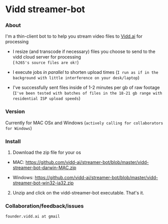 # Vidd streamer-bot
### About

I'm a thin-client bot to to help you stream video files to <a href="viddai.bitbucket.io">Vidd.ai</a> for processing

+  I resize (and transcode if necessary) files you choose to send to the vidd cloud server for processing  
(   `h265's source files are ok!`)
+  I execute jobs *in parallel* to shorten upload times
(`I run as if in the background with little interference on your desk/laptop`)

+  I've successfully sent files inside of 1-2 minutes per gb of raw footage 
  (`I've been tested with batches of files in the 18-21 gb range with residential ISP upload speeds`)
  
  
### Version

  Currently for MAC OSx and Windows
  (`actively calling for collaborators for Windows`)


### Install
1. Download the zip file for your os

+ MAC: https://github.com/vidd-ai/streamer-bot/blob/master/vidd-streamer-bot-darwin-MAC.zip

+ Windows: https://github.com/vidd-ai/streamer-bot/blob/master/vidd-streamer-bot-win32-ia32.zip

2. Unzip and click on the vidd-streamer-bot executable. That's it.


### Collaboration/feedback/issues
`founder.vidd.ai at gmail`

